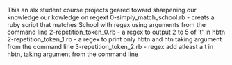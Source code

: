 This an alx student course projects geared toward sharpening our knowledge our kowledge on regext
0-simply_match_school.rb - creats a ruby script that matches School with regex using arguments from the command line
2-repetition_token_0.rb - a regex to output 2 to 5 of 't' in hbtn
2-repetition_token_1.rb - a regex to print only hbtn and htn taking argument from the command line
3-repetition_token_2.rb - regex add atleast a t in hbtn, taking argument from the command line
